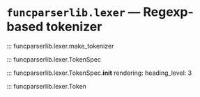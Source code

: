 # `funcparserlib.lexer` — Regexp-based tokenizer

::: funcparserlib.lexer.make_tokenizer

::: funcparserlib.lexer.TokenSpec

::: funcparserlib.lexer.TokenSpec.__init__
    rendering:
        heading_level: 3

::: funcparserlib.lexer.Token
